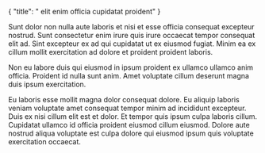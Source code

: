 {
  "title": " elit enim officia cupidatat proident"
}

Sunt dolor non nulla aute laboris et nisi et esse officia consequat excepteur nostrud. Sunt consectetur enim irure quis irure occaecat tempor consequat elit ad. Sint excepteur ex ad qui cupidatat ut ex eiusmod fugiat. Minim ea ex cillum mollit exercitation ad dolore et proident proident laboris.

Non eu labore duis qui eiusmod in ipsum proident ex ullamco ullamco anim officia. Proident id nulla sunt anim. Amet voluptate cillum deserunt magna duis ipsum exercitation.

Eu laboris esse mollit magna dolor consequat dolore. Eu aliquip laboris veniam voluptate amet consequat tempor minim ad incididunt excepteur. Duis ex nisi cillum elit est et dolor. Et tempor quis ipsum culpa laboris cillum. Cupidatat ullamco id officia proident eiusmod cillum eiusmod. Dolore aute nostrud aliqua voluptate est culpa dolore qui eiusmod ipsum quis voluptate exercitation occaecat.